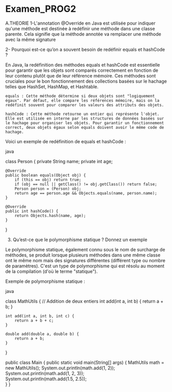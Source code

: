 # Examen_PROG2
A.THEORIE
1-L'annotation @Override en Java est utilisée pour indiquer qu'une méthode est destinée à redéfinir une méthode dans une classe parente. Cela signifie que la méthode annotée va remplacer une méthode avec la même signature 
 
2- Pourquoi est-ce qu’on a souvent besoin de redéfinir equals et hashCode ?

En Java, la redéfinition des méthodes equals et hashCode est essentielle pour garantir que les objets sont comparés correctement en fonction de leur contenu plutôt que de leur référence mémoire. Ces méthodes sont cruciales pour le bon fonctionnement des collections basées sur le hachage telles que HashSet, HashMap, et Hashtable.

    equals : Cette méthode détermine si deux objets sont "logiquement égaux". Par défaut, elle compare les références mémoire, mais on la redéfinit souvent pour comparer les valeurs des attributs des objets.

    hashCode : Cette méthode retourne un entier qui représente l'objet. Elle est utilisée en interne par les structures de données basées sur le hachage pour organiser les objets. Pour garantir un fonctionnement correct, deux objets égaux selon equals doivent avoir le même code de hachage.

Voici un exemple de redéfinition de equals et hashCode :

java

class Person {
    private String name;
    private int age;

    

    @Override
    public boolean equals(Object obj) {
        if (this == obj) return true;
        if (obj == null || getClass() != obj.getClass()) return false;
        Person person = (Person) obj;
        return age == person.age && Objects.equals(name, person.name);
    }

    @Override
    public int hashCode() {
        return Objects.hash(name, age);
    }
}

3. Qu’est-ce que le polymorphisme statique ? Donnez un exemple

Le polymorphisme statique, également connu sous le nom de surcharge de méthodes, se produit lorsque plusieurs méthodes dans une même classe ont le même nom mais des signatures différentes (différent type ou nombre de paramètres). C'est un type de polymorphisme qui est résolu au moment de la compilation (d'où le terme "statique").

Exemple de polymorphisme statique :

java

class MathUtils {
    // Addition de deux entiers
    int add(int a, int b) {
        return a + b;
    }


    int add(int a, int b, int c) {
        return a + b + c;
    }

    double add(double a, double b) {
        return a + b;
    }
}

public class Main {
    public static void main(String[] args) {
        MathUtils math = new MathUtils();
        System.out.println(math.add(1, 2));           
        System.out.println(math.add(1, 2, 3));       
        System.out.println(math.add(1.5, 2.5));       
    }
}




